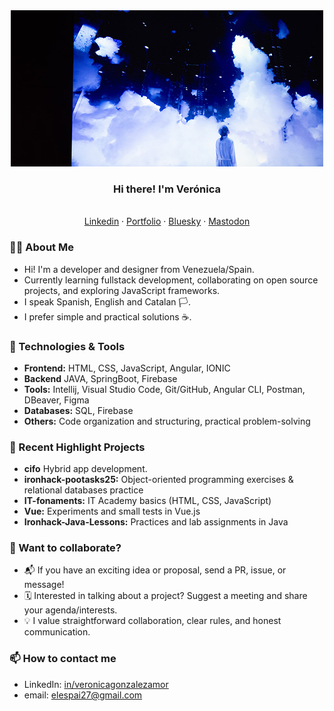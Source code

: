 <div align="center">
  <img src="./assets/banner2.jpg" width="500" alt="Person standing and looking up at large, dramatic clouds illuminated by blue and white lights in a dark, futuristic space. The scene feels dreamy and contemplative, with a sense of wonder and curiosity. No visible text in the image." />
</div>

<h3 align="center"> Hi there! I'm Verónica </h3>
<p align="center">
<br>
  <a href="https://www.linkedin.com/in/veronicagonzalezamor-developer/">Linkedin</a> · <a href="https://uveamor.myportfolio.com/work">Portfolio</a> · <a href="https://@uveamor.bsky.social">Bluesky</a> · <a href="https://graphics.social/@uveamor">Mastodon</a>
</p>

### 🧑‍💻 About Me

- Hi! I'm a developer and designer from Venezuela/Spain.
- Currently learning fullstack development, collaborating on open source projects, and exploring JavaScript frameworks.
- I speak Spanish, English and Catalan 🏳️.
- I prefer simple and practical solutions ☕.

### 🚀 Technologies & Tools

- **Frontend:** HTML, CSS, JavaScript, Angular, IONIC
- **Backend** JAVA, SpringBoot, Firebase
- **Tools:** Intellij, Visual Studio Code, Git/GitHub, Angular CLI, Postman, DBeaver, Figma
- **Databases:** SQL, Firebase
- **Others:** Code organization and structuring, practical problem-solving

### 🌱 Recent Highlight Projects

- **cifo** Hybrid app development.
- **ironhack-pootasks25:** Object-oriented programming exercises & relational databases practice
- **IT-fonaments:** IT Academy basics (HTML, CSS, JavaScript)
- **Vue:** Experiments and small tests in Vue.js
- **Ironhack-Java-Lessons:** Practices and lab assignments in Java

### 🤝 Want to collaborate?

- 📬 If you have an exciting idea or proposal, send a PR, issue, or message!
- 🗓️ Interested in talking about a project? Suggest a meeting and share your agenda/interests.
- 💡 I value straightforward collaboration, clear rules, and honest communication.

<!-- <div align="center">
  <img src="https://github-readme-stats.vercel.app/api?username=elespai27&show_icons=true&theme=radical" alt="github stats"/>
  <br>
  <img src="https://github-readme-streak-stats.herokuapp.com?user=elespai27&theme=radical&date_format=M%20j%5B%2C%20Y%5D" alt="github streak"/>
</div> -->

### 📫 How to contact me

- LinkedIn: [in/veronicagonzalezamor](https://linkedin.com/in/veronicagonzalezamor)
- email: elespai27@gmail.com

